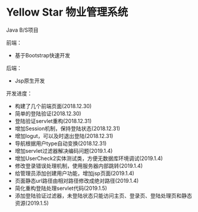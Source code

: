 # Yellow Star 物业管理系统

Java B/S项目

前端：
- 基于Bootstrap快速开发

后端：
- Jsp原生开发

开发进度：
- 构建了几个前端页面(2018.12.30)
- 简单的登陆验证(2018.12.30)
- 登陆验证servlet重构(2018.12.31)
- 增加Session机制，保持登陆状态(2018.12.31)
- 增加logut，可以及时退出登陆(2018.12.31)
- 导航根据用户type自动变换(2018.12.31)
- 增加servlet过滤器解决编码问题(2019.1.4)
- 增加UserCheck2实体测试类，方便无数据库环境调试(2019.1.4)
- 修改登录错误处理机制，使用服务器内部跳转(2019.1.4)
- 给管理员添加创建用户功能，增加jsp页面(2019.1.4)
- 页面静态url路径由相对路径修改成绝对路径(2019.1.4)
- 简化重构登陆处理servlet代码(2019.1.5)
- 添加登陆验证过滤器，未登陆状态只能访问主页、登录页、登陆处理页和静态资源(2019.1.5)